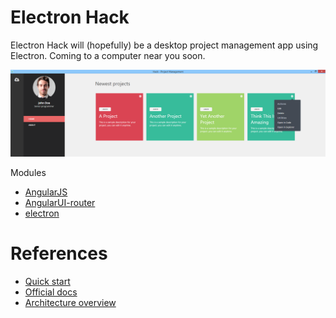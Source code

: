 # Electron Hack

Electron Hack will (hopefully) be a desktop project management app using Electron.
Coming to a computer near you soon.

![](https://github.com/jvhoven/electron-hack/blob/project-interaction/preview/hack.PNG)

Modules
* [AngularJS](https://github.com/angular/angular.js)
* [AngularUI-router](https://github.com/angular-ui/ui-router)
* [electron](https://github.com/atom/electron)

# References

* [Quick start](https://github.com/atom/electron/blob/master/docs/tutorial/quick-start.md "Getting started with Electron")
* [Official docs](https://github.com/atom/electron/tree/master/docs "Electron documentation")
* [Architecture overview](https://github.com/ilyavorobiev/atom-docs/blob/master/atom-shell/Architecture.md "Electron architecture")

